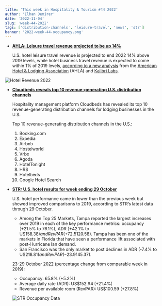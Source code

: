 ```yaml
---
title: 'This week in Hospitality & Tourism #44 2022'
author: 'Ilhan Demirer'
date: '2022-11-04'
slug: 'week-44-2022'
tags: ['distribution-channels', 'leisure-travel', 'news', 'str']
banner: '2022-week-44-occupancy.png'
---
```


- **[AHLA: Leisure travel revenue projected to be up 14%](https://hotelbusiness.com/2022-hotel-leisure-travel-revenue-projected-to-be-up-14-over-pre-pandemic-levels)**

  U.S. hotel leisure travel revenue is projected to end 2022 14% above 2019 levels, while hotel business travel revenue is expected to come within 1% of 2019 levels, [according to a new analysis](https://www.ahla.com/sites/default/files/KALIBRI%20TOP%2050%20CITIES%20BUSINESS%20LEISURE%2010.14.22.pdf) from the [American Hotel & Lodging Association](https://www.ahla.com/) (AHLA) and [Kalibri Labs](https://www.kalibrilabs.com/).

![Hotel Revenue 2022](/images/blogimages/2022-week-44-hotel-revenue.png)

- **[Cloudbeds reveals top 10 revenue-generating U.S. distribution channels](https://hotelbusiness.com/cloudbeds-reveals-top-10-revenue-generating-u-s-distribution-channels)**

  Hospitality management platform Cloudbeds has revealed its top 10 revenue-generating distribution channels for lodging businesses in the U.S.

  Top 10 revenue-generating distribution channels in the U.S.:

  1. Booking.com
  2. Expedia
  3. Airbnb
  4. Hostelworld
  5. Vrbo
  6. Agoda
  7. HotelTonight
  8. HRS
  9. Hotelbeds
  10. Google Hotel Search

- **[STR: U.S. hotel results for week ending 29 October](https://str.com/press-release/str-us-hotel-results-week-ending-29-october)**

  U.S. hotel performance came in lower than the previous week but showed improved comparisons to 2019, according to STR‘s latest data through 29 October.

  - Among the Top 25 Markets, Tampa reported the largest increases over 2019 in each of the key performance metrics: occupancy (+21.5% to 76.1%), ADR (+42.1% to US$158.38) and RevPAR (+72.5% to US$120.58). Tampa has been one of the markets in Florida that have seen a performance lift associated with post-Hurricane Ian demand.
  - San Francisco was the only market to post declines in ADR (-7.4% to US$218.81) and RevPAR (-23.9% to US$145.37).

  23-29 October 2022 (percentage change from comparable week in 2019):

  - Occupancy: 65.8% (+5.2%)
  - Average daily rate (ADR): US$152.94 (+21.4%)
  - Revenue per available room (RevPAR): US$100.59 (+27.8%)

  ![STR Occupancy Data](/images/blogimages/2022-week-44-occupancy.png)
